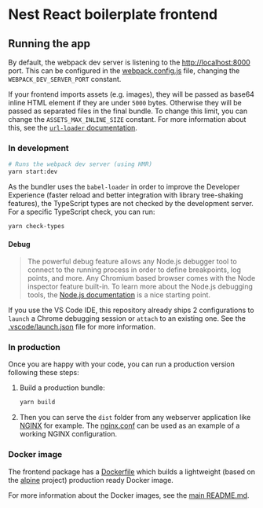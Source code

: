 # Nest React boilerplate frontend

## Running the app

By default, the webpack dev server is listening to the [http://localhost:8000](http://localhost:8000) port. This can be configured in the [webpack.config.js](./webpack.config.js) file, changing the `WEBPACK_DEV_SERVER_PORT` constant.

If your frontend imports assets (e.g. images), they will be passed as base64 inline HTML element if they are under `5000` bytes. Otherwise they will be passed as separated files in the final bundle. To change this limit, you can change the `ASSETS_MAX_INLINE_SIZE` constant. For more information about this, see the [`url-loader` documentation](https://webpack.js.org/loaders/url-loader).

### In development

```sh
# Runs the webpack dev server (using HMR)
yarn start:dev
```

As the bundler uses the `babel-loader` in order to improve the Developer Experience (faster reload and better integration with library tree-shaking features), the TypeScript types are not checked by the development server. For a specific TypeScript check, you can run:

```sh
yarn check-types
```

#### Debug

> The powerful debug feature allows any Node.js debugger tool to connect to the running process in order to define breakpoints, log points, and more. Any Chromium based browser comes with the Node inspector feature built-in. To learn more about the Node.js debugging tools, the [Node.js documentation](https://nodejs.org/de/docs/guides/debugging-getting-started/) is a nice starting point.

If you use the VS Code IDE, this repository already ships 2 configurations to `launch` a Chrome debugging session or `attach` to an existing one. See the [.vscode/launch.json](../../.vscode/launch.json) file for more information.

### In production

Once you are happy with your code, you can run a production version following these steps:

1. Build a production bundle:

   ```sh
   yarn build
   ```

2. Then you can serve the `dist` folder from any webserver application like [NGINX](https://nginx.org/) for example. The [nginx.conf](./nginx.conf) can be used as an example of a working NGINX configuration.

### Docker image

The frontend package has a [Dockerfile](./Dockerfile) which builds a lightweight (based on the [alpine](https://alpinelinux.org/) project) production ready Docker image.

For more information about the Docker images, see the [main README.md](../../README.md).
